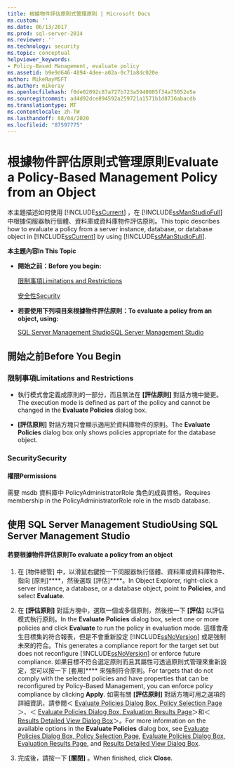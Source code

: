 ```yaml
---
title: 根據物件評估原則式管理原則 | Microsoft Docs
ms.custom: ''
ms.date: 06/13/2017
ms.prod: sql-server-2014
ms.reviewer: ''
ms.technology: security
ms.topic: conceptual
helpviewer_keywords:
- Policy-Based Management, evaluate policy
ms.assetid: b9e9d646-4894-4dee-a02a-0c71a8dc020e
author: MikeRayMSFT
ms.author: mikeray
ms.openlocfilehash: f0de02092c87a727b723a5940805f34a75052e5e
ms.sourcegitcommit: ad4d92dce894592a259721a1571b1d8736abacdb
ms.translationtype: MT
ms.contentlocale: zh-TW
ms.lasthandoff: 08/04/2020
ms.locfileid: "87597775"
---
```

# <a name="evaluate-a-policy-based-management-policy-from-an-object"></a><span data-ttu-id="4d571-102">根據物件評估原則式管理原則</span><span class="sxs-lookup"><span data-stu-id="4d571-102">Evaluate a Policy-Based Management Policy from an Object</span></span>
  <span data-ttu-id="4d571-103">本主題描述如何使用 [!INCLUDE[ssCurrent](../../includes/sscurrent-md.md)] ，在 [!INCLUDE[ssManStudioFull](../../includes/ssmanstudiofull-md.md)]中根據伺服器執行個體、資料庫或資料庫物件評估原則。</span><span class="sxs-lookup"><span data-stu-id="4d571-103">This topic describes how to evaluate a policy from a server instance, database, or database object in [!INCLUDE[ssCurrent](../../includes/sscurrent-md.md)] by using [!INCLUDE[ssManStudioFull](../../includes/ssmanstudiofull-md.md)].</span></span>  
  
 <span data-ttu-id="4d571-104">**本主題內容**</span><span class="sxs-lookup"><span data-stu-id="4d571-104">**In This Topic**</span></span>  
  
-   <span data-ttu-id="4d571-105">**開始之前：**</span><span class="sxs-lookup"><span data-stu-id="4d571-105">**Before you begin:**</span></span>  
  
     [<span data-ttu-id="4d571-106">限制事項</span><span class="sxs-lookup"><span data-stu-id="4d571-106">Limitations and Restrictions</span></span>](#Restrictions)  
  
     [<span data-ttu-id="4d571-107">安全性</span><span class="sxs-lookup"><span data-stu-id="4d571-107">Security</span></span>](#Security)  
  
-   <span data-ttu-id="4d571-108">**若要使用下列項目來根據物件評估原則：**</span><span class="sxs-lookup"><span data-stu-id="4d571-108">**To evaluate a policy from an object, using:**</span></span>  
  
     [<span data-ttu-id="4d571-109">SQL Server Management Studio</span><span class="sxs-lookup"><span data-stu-id="4d571-109">SQL Server Management Studio</span></span>](#SSMSProcedure)  
  
##  <a name="before-you-begin"></a><a name="BeforeYouBegin"></a> <span data-ttu-id="4d571-110">開始之前</span><span class="sxs-lookup"><span data-stu-id="4d571-110">Before You Begin</span></span>  
  
###  <a name="limitations-and-restrictions"></a><a name="Restrictions"></a> <span data-ttu-id="4d571-111">限制事項</span><span class="sxs-lookup"><span data-stu-id="4d571-111">Limitations and Restrictions</span></span>  
  
-   <span data-ttu-id="4d571-112">執行模式會定義成原則的一部分，而且無法在 **[評估原則]** 對話方塊中變更。</span><span class="sxs-lookup"><span data-stu-id="4d571-112">The execution mode is defined as part of the policy and cannot be changed in the **Evaluate Policies** dialog box.</span></span>  
  
-   <span data-ttu-id="4d571-113">**[評估原則]** 對話方塊只會顯示適用於資料庫物件的原則。</span><span class="sxs-lookup"><span data-stu-id="4d571-113">The **Evaluate Policies** dialog box only shows policies appropriate for the database object.</span></span>  
  
###  <a name="security"></a><a name="Security"></a> <span data-ttu-id="4d571-114">Security</span><span class="sxs-lookup"><span data-stu-id="4d571-114">Security</span></span>  
  
####  <a name="permissions"></a><a name="Permissions"></a> <span data-ttu-id="4d571-115">權限</span><span class="sxs-lookup"><span data-stu-id="4d571-115">Permissions</span></span>  
 <span data-ttu-id="4d571-116">需要 msdb 資料庫中 PolicyAdministratorRole 角色的成員資格。</span><span class="sxs-lookup"><span data-stu-id="4d571-116">Requires membership in the PolicyAdministratorRole role in the msdb database.</span></span>  
  
##  <a name="using-sql-server-management-studio"></a><a name="SSMSProcedure"></a> <span data-ttu-id="4d571-117">使用 SQL Server Management Studio</span><span class="sxs-lookup"><span data-stu-id="4d571-117">Using SQL Server Management Studio</span></span>  
  
#### <a name="to-evaluate-a-policy-from-an-object"></a><span data-ttu-id="4d571-118">若要根據物件評估原則</span><span class="sxs-lookup"><span data-stu-id="4d571-118">To evaluate a policy from an object</span></span>  
  
1.  <span data-ttu-id="4d571-119">在 [物件總管] 中，以滑鼠右鍵按一下伺服器執行個體、資料庫或資料庫物件、指向 [原則]\*\*\*\*，然後選取 [評估]\*\*\*\*。</span><span class="sxs-lookup"><span data-stu-id="4d571-119">In Object Explorer, right-click a server instance, a database, or a database object, point to **Policies**, and select **Evaluate**.</span></span>  
  
2.  <span data-ttu-id="4d571-120">在 **[評估原則]** 對話方塊中，選取一個或多個原則，然後按一下 **[評估]** 以評估模式執行原則。</span><span class="sxs-lookup"><span data-stu-id="4d571-120">In the **Evaluate Policies** dialog box, select one or more policies and click **Evaluate** to run the policy in evaluation mode.</span></span> <span data-ttu-id="4d571-121">這樣會產生目標集的符合報表，但是不會重新設定 [!INCLUDE[ssNoVersion](../../includes/ssnoversion-md.md)] 或是強制未來的符合。</span><span class="sxs-lookup"><span data-stu-id="4d571-121">This generates a compliance report for the target set but does not reconfigure [!INCLUDE[ssNoVersion](../../includes/ssnoversion-md.md)] or enforce future compliance.</span></span> <span data-ttu-id="4d571-122">如果目標不符合選定原則而且其屬性可透過原則式管理來重新設定，您可以按一下 [套用]\*\*\*\* 來強制符合原則。</span><span class="sxs-lookup"><span data-stu-id="4d571-122">For targets that do not comply with the selected policies and have properties that can be reconfigured by Policy-Based Management, you can enforce policy compliance by clicking **Apply**.</span></span> <span data-ttu-id="4d571-123">如需有關 **[評估原則]** 對話方塊可用之選項的詳細資訊，請參閱＜ [Evaluate Policies Dialog Box, Policy Selection Page](evaluate-policies-dialog-box-policy-selection-page.md)＞、＜ [Evaluate Policies Dialog Box, Evaluation Results Page](evaluate-policies-dialog-box-evaluation-results-page.md)＞和＜ [Results Detailed View Dialog Box](results-detailed-view-dialog-box.md)＞。</span><span class="sxs-lookup"><span data-stu-id="4d571-123">For more information on the available options in the **Evaluate Policies** dialog box, see [Evaluate Policies Dialog Box, Policy Selection Page](evaluate-policies-dialog-box-policy-selection-page.md), [Evaluate Policies Dialog Box, Evaluation Results Page](evaluate-policies-dialog-box-evaluation-results-page.md), and [Results Detailed View Dialog Box](results-detailed-view-dialog-box.md).</span></span>  
  
3.  <span data-ttu-id="4d571-124">完成後，請按一下 **[關閉]** 。</span><span class="sxs-lookup"><span data-stu-id="4d571-124">When finished, click **Close**.</span></span>  
  
  
